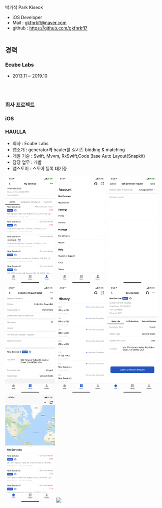 박기석 Park Kiseok

- iOS Developer
- Mail : <gkfnrkfl@naver.com>  
- github : https://github.com/gkfnrkfl7
 <br /> <br />
 
경력
-
### Ecube Labs
* 2013.11 ~ 2019.10


 <br /> <br />
 
### 회사 프로젝트
### iOS

### HAULLA
- 회사 : Ecube Labs
- 앱소개 : generator와 hauler를 실시간 bidding & matching
- 개발 기술 : Swift, Mvvm, RxSwift,Code Base Auto Layout(Snapkit)
- 담당 업무 : 개발
- 앱스토어 : 스토어 등록 대기중

<img src="images/Ecubelabs/Haulla/IMG_5372 2.PNG" width="160"/> <img src="images/Ecubelabs/Haulla/IMG_5371.PNG" width="160"/> <img src="images/Ecubelabs/Haulla/IMG_5370 2.PNG" width="160"/> <img src="images/Ecubelabs/Haulla/IMG_5369 2.PNG" width="160"/> <img src="images/Ecubelabs/Haulla/IMG_5368.PNG" width="160"/>  <img src="images/Ecubelabs/Haulla/IMG_5367 2.PNG" width="160"/> <img src="images/Ecubelabs/Haulla/IMG_5366.PNG" width="160"/>  <img src="images/Ecubelabs/Haulla/IMG_5365.PNG" width="160"/> 
